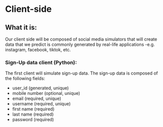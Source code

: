 # Client-side

## What it is:
Our client side will be composed of social media simulators that will create data that we predict is commonly generated by real-life applications -e.g. instagram, facebook, tiktok, etc.

### Sign-Up data client (Python):
The first client will simulate sign-up data. The sign-up data is composed of the following fields:
- user_id (generated, unique)
- mobile number (optional, unique)
- email (required, unique)
- username (required, unique)
- first name (required)
- last name (required)
- password (required)


